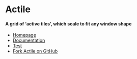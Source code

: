 Actile
========

#### A grid of ‘active tiles’, which scale to fit any window shape

- [Homepage](http://actile.richplastow.com/)
- [Documentation](http://actile.richplastow.com/#/doc/documentation)
- [Test](http://actile.richplastow.com/test/run-test.html)
- [Fork Actile on GitHub](https://github.com/richplastow/actile)
